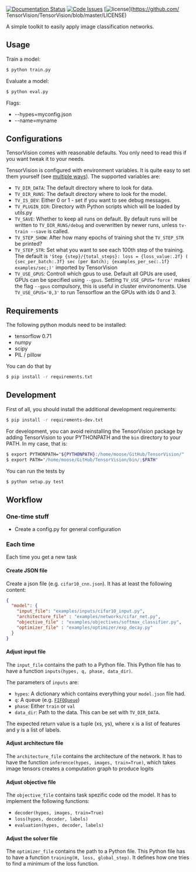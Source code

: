 [![Documentation Status](https://readthedocs.org/projects/tensorvision/badge/?version=latest)](http://tensorvision.readthedocs.org/en/latest/?badge=latest)
[![Code Issues](https://www.quantifiedcode.com/api/v1/project/3ef49e94e03a42b0bf896f5377c8e741/badge.svg)](https://www.quantifiedcode.com/app/project/3ef49e94e03a42b0bf896f5377c8e741)
[![license](https://img.shields.io/github/license/mashape/apistatus.svg?maxAge=2592000)](https://github.com/
TensorVision/TensorVision/blob/master/LICENSE)

A simple toolkit to easily apply image classification networks.


## Usage

Train a model:

```bash
$ python train.py
```

Evaluate a model:

```bash
$ python eval.py
```

Flags:
* --hypes=myconfig.json
* --name=myname


## Configurations

TensorVision comes with reasonable defaults. You only need to read this if you
want tweak it to your needs.

TensorVision is configured with environment variables. It is quite easy to
set them yourself (see [multiple ways](http://unix.stackexchange.com/a/117470/4784)).
The supported variables are:

* `TV_DIR_DATA`: The default directory where to look for data.
* `TV_DIR_RUNS`: The default directory where to look for the model.
* `TV_IS_DEV`: Either 0 or 1 - set if you want to see debug messages.
* `TV_PLUGIN_DIR`: Directory with Python scripts which will be loaded by utils.py
* `TV_SAVE`: Whether to keep all runs on default. By default runs will be written to `TV_DIR_RUNS/debug` and overwritten by newer runs, unless `tv-train --save` is called.
* `TV_STEP_SHOW`: After how many epochs of training shot the `TV_STEP_STR` be
                  printed?
* `TV_STEP_STR`: Set what you want to see each 100th step of the training.
  The default is `'Step {step}/{total_steps}: loss = {loss_value:.2f} ( {sec_per_batch:.3f} sec (per Batch); {examples_per_sec:.1f} examples/sec;)'`
                   imported by TensorVision
* `TV_USE_GPUS`: Controll which gpus to use. Default all GPUs are used, GPUs can be specified using `--gpus`. Setting `TV_USE_GPUS='force'` makes the flag `--gpus` compulsory, this is useful in cluster environoments. Use `TV_USE_GPUS='0,3'` to run Tensorflow an the GPUs with ids 0 and 3.


## Requirements

The following python moduls need to be installed:

* tensorflow 0.71
* numpy
* scipy
* PIL / pillow


You can do that by

```bash
$ pip install -r requirements.txt
```


## Development

First of all, you should install the additional development requirements:

```bash
$ pip install -r requirements-dev.txt
```

For development, you can avoid reinstalling the TensorVision package by adding
TensorVision to your PYTHONPATH and the `bin` directory to your PATH. In my
case, that is:

```bash
$ export PYTHONPATH="${PYTHONPATH}:/home/moose/GitHub/TensorVision/"
$ export PATH="/home/moose/GitHub/TensorVision/bin/:$PATH"
```

You can run the tests by

```bash
$ python setup.py test
```


## Workflow

### One-time stuff

* Create a config.py for general configuration

### Each time

Each time you get a new task


#### Create JSON file

Create a json file (e.g. `cifar10_cnn.json`). It has at least the following
content:

```json
{
  "model": {
    "input_file": "examples/inputs/cifar10_input.py",
    "architecture_file" : "examples/networks/cifar_net.py",
    "objective_file" : "examples/objectives/softmax_classifier.py",
    "optimizer_file" : "examples/optimizer/exp_decay.py"
  }
}
```


#### Adjust input file

The `input_file` contains the path to a Python file. This Python file has to
have a function `inputs(hypes, q, phase, data_dir)`.

The parameters of `inputs` are:

* `hypes`: A dictionary which contains everything your `model.json` file had.
* `q`: A queue (e.g. [`FIFOQueue`](https://www.tensorflow.org/versions/r0.8/how_tos/threading_and_queues/index.html))
* `phase`: Either `train` or `val`
* `data_dir`: Path to the data. This can be set with `TV_DIR_DATA`.

The expected return value is a tuple (xs, ys), where x is a list of features
and y is a list of labels.


#### Adjust architecture file

The `architecture_file` contains the architecture of the network. It has to
have the function `inference(hypes, images, train=True)`, which takes image tensors
creates a computation graph to produce logits

#### Adjust objective file

The `objective_file` contains task spezific code od the model. It
has to implement the following functions:

* `decoder(hypes, images, train=True)`
* `loss(hypes, decoder, labels)`
* `evaluation(hypes, decoder, labels)`


#### Adjust the solver file

The `optimizer_file` contains the path to a Python file. This Python file has
to have a function `training(H, loss, global_step)`. It defines how one tries
to find a minimum of the loss function.
